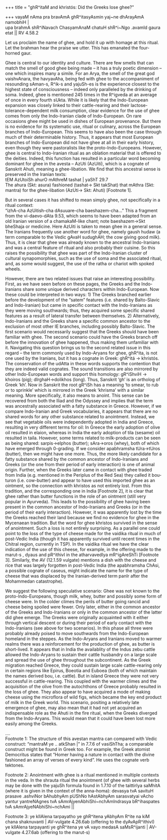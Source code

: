 +++
title = "ghR^itaM and khristós: Did the Greeks lose ghee?"

+++
vayaM nAma pra bravAmA ghR^itasyAsmin yaj\~ne dhArayAmA namobhiH |  
upa brahmA shR^iNavach ChasyamAnaM chatuH shR^i\~Ngo .avamId gaura etat
|| RV 4.58.2

Let us proclaim the name of ghee, and hold it up with homage at this
ritual.  
Let the brahman hear the praise we utter. This has emanated the
four-horned gaur.

Ghee is central to our identity and culture. There are few smells that
can match the smell of good ghee being made – it has a truly poetic
dimension – one which inspires many a simile. For an Arya, the smell of
the great god vaishvAnara, the havyavAha, being fed with ghee to the
accompaniment of resounding sAman-s, R^ik-s and yajuSh-es is the
experience closest to the highest state of consciousness – indeed only
paralleled by the drinking of soma. Indeed, ghee is mentioned 245 times
in the R^igveda at an average of once in every fourth sUkta. While it is
likely that the Indo-European expansion was closely linked to their
cattle-rearing and their lactose-tolerance-dependent milk consumption,
clear evidence for the use of ghee comes from only the Indo-Iranian
clade of Indo-European. On rare occasions ghee might be used in dishes
of European provenance. But there is no evidence for its systematic use,
ritual or culinary, across the European branches of Indo-European. This
seems to have also been the case through much of their determinable
history. Thus, it appears that most European branches of Indo-European
did not have ghee at all in their early history, even though they were
pastoralists like the proto-Indo-Europeans. However, ghee is central to
Indo-Iranian ritual as an oblation material that is offered to the
deities. Indeed, this function has resulted in a particular word
becoming dominant for ghee in the avesta – AzUti (AzUiti), which is a
cognate of Sanskrit Ahuti, meaning a ghee-libation. We find that this
ancestral sense is preserved in the Iranian texts:  
tEM AzUtoiSh ahurO mAthreM tashat | yaShT 29.7  
The ahura (Skt: asura) fashioned (tashat-\> Skt takShat) that mAthra
(Skt: mantra) for the ghee-libation (AzUti-\> Skt: Ahuti) \[Footnote
1\].

But in several cases it has shifted to mean simply ghee, not
specifically in a ritual context:  
“izhA-cha AzUitish-cha dAsuuare-cha baeshazem-cha…” This a fragment from
the vi-daevo-dAta 9.53, which seems to have been adapted from an old
Iranian version of a chamakaM-like chant; note baeshazem-\>Skt bheShaja
or medicine. Here AzUiti is taken to mean ghee in a general sense. The
Iranians frequently use another word for ghee, namely gaush hudaw (a
term comparable to the Vedic gAvaH sudughAH; the cow giving good milk).
Thus, it is clear that ghee was already known to the ancestral
Indo-Iranians and was a central feature of ritual and also probably
their cuisine. So this raises the possibility that ghee was part of the
Indo-Iranian cluster of cultural synapomorphies, such as the use of soma
and the associated ritual, and, as some would suggest, the use of the
ratha or chariot with spoked wheels.

However, there are two related issues that raise an interesting
possibility. First, as we have seen before on these pages, the Greeks
and the Indo-Iranians share some unique derived characters within
Indo-European. Now these could be interpreted in two ways: 1) The Greeks
branched earlier before the development of the “satem” features (i.e.
shared by Balto-Slavic and Indo-Iranian) but came in specific contact
with the Indo-Iranians as they were moving southwards; thus, they
acquired some specific shared features as a result of lateral transfer
between themselves. 2) Alternatively, Indo-Iranians and the Greeks share
a specific common ancestor to the exclusion of most other IE branches,
including possibly Balto-Slavic. The first scenario would necessarily
suggest that the Greeks should have been familiar with ghee. The second
scenario could have the Greeks branch off before the innovation of ghee
happened, thus making them unfamiliar with it. Navigating this question
brings us to the second related issue in this regard – the term commonly
used by Indo-Aryans for ghee, ghR^ita, is not one used by the Iranians,
but it has a cognate in Greek: ghR^itá -\> khristós. The conservation of
the udAtta in these words supports the contention that they are indeed
valid cognates. The sound transitions are also mirrored by other
Indo-European words and support this homology: gR^iShviH -\> khoiros
(pig); dIrghaH-\>dolikhos (long). Thus, Sanskrit ‘gh’ is an ortholog of
Greek ‘kh’. Now in Sanskrit the root gR^iSh has a meaning ‘to smear, to
rub or to sprinkle’ which is mirrored in the Greek ‘khrisma’ with a
similar meaning. More specifically, it also means to anoint. This sense
can be recovered from both the Iliad and the Odyssey and implies that
the term was ancestrally associated with a fatty substance in Greece.
However, if we compare Indo-Iranian and Greek vocabularies, it appears
that there are no shared words for any other substance related to
anointment. Instead, we see that vegetable oils were independently
adopted in India and Greece, resulting in very different terms for oil:
In Greece the early adoption of olive oil resulted in elaion, whereas in
India the early adoption of tila (sesame) oil resulted in taila.
However, some terms related to milk-products can be seen as being
shared: sarpis-\>elphos (butter); sAra-\>oros (whey), both of which have
emerged through 0-grading. If we consider apabhramsha tUra-\>tUros
(butter), then we might have one more. Thus, the more likely candidate
for a fatty substance shared by the common ancestor of Indo-Iranians and
Greeks (or the one from their period of early interaction) is one of
animal origin. Further, when the Greeks later came in contact with ghee
traded from India (e.g. mentioned in the Periplus of the Red Sea) they
called it bou-turon (i.e. cow-butter) and appear to have used this
imported ghee as an ointment, so the connection with khristos as not
entirely lost. From this tradition, and the corresponding one in India
\[Footnote 2\], it is clear that ghee rather than butter functions in
the role of an ointment (still very popular in Ayurveda). This leads to
the possibility of ghee having been present in the common ancestor of
Indo-Iranians and Greeks (or in the period of their early interaction).
However, it was apparently lost by the time the Greeks reached their
land because we find no evidence for ghee in the Mycenaean tradition.
But the word for ghee khristos survived in the sense of anointment. Such
a loss is not entirely surprising. As a parallel one could point to the
loss of the type of cheese made for the vaidika ritual in much of
post-Vedic India (though it has apparently survived until recent times
in the Chitral region, currently in TSP). In the vaidika ritual we have
the clear indication of the use of this cheese, for example, in the
offering made to the marut-s , dyaus and pR^ithivI in the atharvavedIya
mR^igAreShTi \[Footnote 3\]. Similarly, the AV (12.1.59 vulgate)
mentions a dish with the cheese and rice that was largely forgotten in
post-Vedic India (the apabhramsha ChAsi, a possible cognate of caseus,
might indicate the name for the type of cheese that was displaced by the
Iranian-derived term panIr after the Mohammedan catastrophe).

We suggest the following speculative scenario: Ghee was not known to the
proto-Indo-Europeans, though milk, whey, butter and possibly some form
of cheese were. In the colder climes the perils of butter going rancid
and cheese being spoiled were fewer. Only later, either in the common
ancestor of the Greeks and Indo-Iranians or only in the common ancestor
of the latter did ghee emerge. The Greeks were originally acquainted
with it either through vertical descent or during their period of early
contact with the Indo-Iranians (see above for two scenarios). In this
phase all three were probably already poised to move southwards from the
Indo-European homeland in the steppes. As the Indo-Aryans and Iranians
moved to warmer realms there was a reinforcement for the production of
ghee, as butter is short-lived. It appears that in India the availablity
of the Indus zebu cattle allowed the Indo-Aryans to sustain their cattle
husbandry on a large scale and spread the use of ghee throughout the
subcontinent. As the Greek migration reached Greece, they could sustain
large scale cattle-rearing only in certain regions like Epirus, Boeotia
and Euboea (both of which maintain the names derived bou, i.e. cattle).
But in island Greece they were not very successful in cattle-rearing.
This coupled with the warmer climes and the acquisition of the olive
from the autochthons of Greece probably resulted in the loss of ghee.
They also appear to have acquired a mode of making cheese using the
microflora of wild figs, which became the key end product of milk in the
Greek world. This scenario, positing a relatively late emergence of
ghee, may also mean that it had not yet acquired an indispensable role
as the Ahuti in the fire ritual, when the Greeks diverged from the
Indo-Aryans. This would mean that it could have been lost more easily
among the Greeks.

….  
Footnote 1: The structure of this avestan mantra can compared with Vedic
construct: “mantraM ye .. atkShan |” in 7.7.6 of vasiShTha; a comparable
construct might be found in Greek too. For example, the Greek atomist
Democritus states that “Homer having a nature in contact with the divine
fashioned an array of verses of every kind”. He uses the cognate verb
tektones.

Footnote 2: Anointment with ghee is a ritual mentioned in multiple
contexts in the veda. In the shrauta ritual the anointment (of ghee with
several herbs may be done with the yajuSh formula found in 1.7.10 of the
taittirIya saMhitA (where it is given in the context of the anna-homa):
devasya tvA savituH prasave .ashviNor bAhubhyAm pUShNo hAstAbhyAm
sarasvatyai vAcho yantur yantreNAgnes tvA
sAmrAjyenAbhiShi\~nchAmIndrasya bR^ihaspates tvA
sAmrAjyeNAbhiShi\~nchAmi ||

Footnote 3: ye kIlAlena tarpayatho ye ghR^itena yAbhyAm R^ite na kiM
chana shaknuvanti | AV-vulgate 4.26.6ab (offering to the
dyAvApR^ithivI)  
ye kIlAlena tarpayanti ye ghR^itena ye vA vayo medasA saMsR^ijanti |
AV-vulgate 4.27.6ab (offering to the marut-s)
